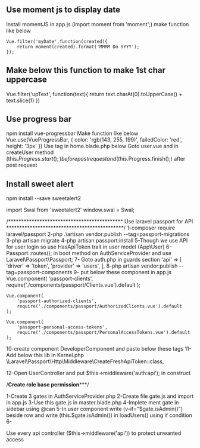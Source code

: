 Use moment js to display date
-----------------------------

Install momentJS
in app.js (import moment from 'moment';)
make function like below

    Vue.filter('myDate',function(created){
        return moment(created).format('MMMM Do YYYY');
    });

Make below this function to make 1st char uppercase
---------------------------------------------------

Vue.filter('upText', function(text){
    return text.charAt(0).toUpperCase() + text.slice(1)
})

Use progress bar
----------------

npm install vue-progressbar
Make function like below
    Vue.use(VueProgressBar, {
        color: 'rgb(143, 255, 199)',
        failedColor: 'red',
        height: '3px'
    })
Use <vue-progress-bar></vue-progress-bar> tag in home.blade.php below <router-view></router-view>
Goto user.vue and in createUser method (this.$Progress.start();) before post request and (this.$Progress.finish();) after post request

Install sweet alert
-------------------

npm install --save sweetalert2

import Swal from 'sweetalert2'
window.swal = Swal;

/********************************************
        Use laravel passport for API
*********************************************/
1-composer require laravel/passport
2-php .\artisan vendor:publish --tag=passport-migrations
3-php artisan migrate
4-php artisan passport:install
5-Though we use API for user login so use HasApiToken trait in user model (App\User)
6-Passport::routes(); in boot method on AuthServiceProvider and use Laravel\Passport\Passport;
7- Goto auth.php in guards section
    'api' => [
        'driver' => 'token',
        'provider' => 'users',
    ],
8-php artisan vendor:publish --tag=passport-components
9- put below these component in app.js
    Vue.component(
        'passport-clients',
        require('./components/passport/Clients.vue').default
    );

    Vue.component(
        'passport-authorized-clients',
        require('./components/passport/AuthorizedClients.vue').default
    );

    Vue.component(
        'passport-personal-access-tokens',
        require('./components/passport/PersonalAccessTokens.vue').default
    );

10-create component DeveloperComponent and paste below these tags
    <passport-clients></passport-clients>
    <passport-authorized-clients></passport-authorized-clients>
    <passport-personal-access-tokens></passport-personal-access-tokens>
11- Add below this lib in Kernel.php
    \Laravel\Passport\Http\Middleware\CreateFreshApiToken::class,

12-Open UserController and put $this->middleware('auth:api'); in construct


/************Create role base permission***************/

1-Create 3 gates in AuthServiceProvider.php
2-Create file gate.js and import in app.js
3-Use this gate.js in master.blade.php
4-Implete ment gate in sidebar using @can
5-In user component write (v-if="$gate.isAdmin()") beside row and write (this.$gate.isAdmin()) in loadUsers() using if condition
6-



Use every api controller ($this->middleware('api')) to protect unwanted access
